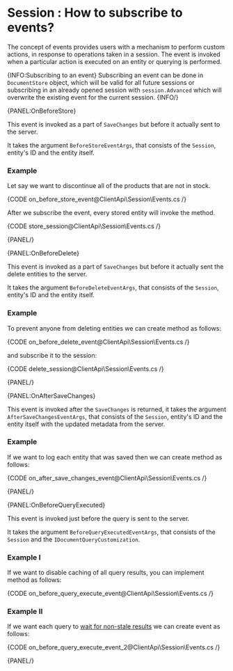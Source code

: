 # Session : How to subscribe to events?

The concept of events provides users with a mechanism to perform custom actions, in response to operations taken in a session. 
The event is invoked when a particular action is executed on an entity or querying is performed.

{INFO:Subscribing to an event}
Subscribing an event can be done in `DocumentStore` object, which will be valid for all future sessions or subscribing in an already opened session with `session.Advanced` which will overwrite the existing event for the current session. 
{INFO/}

{PANEL:OnBeforeStore}

This event is invoked as a part of `SaveChanges` but before it actually sent to the server.

It takes the argument `BeforeStoreEventArgs`, that consists of the `Session`, entity's ID and the entity itself.

### Example

Let say we want to discontinue all of the products that are not in stock. 

{CODE on_before_store_event@ClientApi\Session\Events.cs /}

After we subscribe the event, every stored entity will invoke the method.

{CODE store_session@ClientApi\Session\Events.cs /}

{PANEL/}

{PANEL:OnBeforeDelete}

This event is invoked as a part of `SaveChanges` but before it actually sent the delete entities to the server.

It takes the argument `BeforeDeleteEventArgs`, that consists of the `Session`, entity's ID and the entity itself.

### Example

To prevent anyone from deleting entities we can create method as follows:

{CODE on_before_delete_event@ClientApi\Session\Events.cs /}

and subscribe it to the session:

{CODE delete_session@ClientApi\Session\Events.cs /}

{PANEL/}

{PANEL:OnAfterSaveChanges}

This event is invoked after the `SaveChanges` is returned, it takes the argument `AfterSaveChangesEventArgs`, that consists of the `Session`, entity's ID and the entity itself with the updated metadata from the server.

### Example

If we want to log each entity that was saved then we can create method as follows:

{CODE on_after_save_changes_event@ClientApi\Session\Events.cs /}

{PANEL/}

{PANEL:OnBeforeQueryExecuted}

This event is invoked just before the query is sent to the server.

It takes the argument `BeforeQueryExecutedEventArgs`, that consists of the `Session` and the `IDocumentQueryCustomization`.

### Example I

If we want to disable caching of all query results, you can implement method as follows:

{CODE on_before_query_execute_event@ClientApi\Session\Events.cs /}

### Example II

If we want each query to [wait for non-stale results](../../../indexes/stale-indexes) we can create event as follows:

{CODE on_before_query_execute_event_2@ClientApi\Session\Events.cs /}

{PANEL/}
